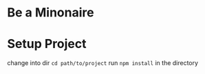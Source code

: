 # Be a Minonaire

# Setup Project
change into dir
    `cd path/to/project`
run `npm install` in the directory
